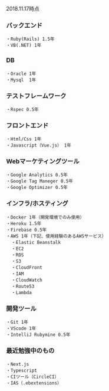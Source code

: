 2018.11.17時点
### バックエンド
    ・Ruby(Rails) 1.5年
    ・VB(.NET) 1年

### DB
    ・Oracle 1年
    ・Mysql  1年

### テストフレームワーク
    ・Rspec 0.5年

### フロントエンド
    ・Html/Css 1年
    ・Javascript（Vue.js） 1年

### Webマーケティングツール
    ・Google Analytics 0.5年
    ・Google Tag Maneger 0.5年
    ・Google Optimizer 0.5年

### インフラ/ホスティング
    ・Docker 1年（開発環境でのみ使用）
    ・Heroku 1.5年
    ・Firebase 0.5年
    ・AWS 1年（下記、使用経験のあるAWSサービス）
      ・Elastic Beanstalk
      ・EC2
      ・RDS
      ・S3
      ・CloudFront
      ・IAM
      ・CloudWatch
      ・Route53
      ・Lambda
  
### 開発ツール
    ・Git 1年
    ・VScode 1年
    ・IntelliJ Rubymine 0.5年
    
### 最近勉強中のもの
    ・Next.js
    ・Typescript
    ・CIツール（CircleCI）
    ・IAS（.ebextensions）
